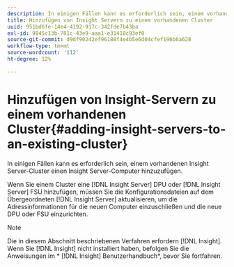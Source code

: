 ```yaml
---
description: In einigen Fällen kann es erforderlich sein, einem vorhandenen Insight Server-Cluster einen Insight Server-Computer hinzuzufügen.
title: Hinzufügen von Insight Servern zu einem vorhandenen Cluster
uuid: 951bd6fe-14e4-4192-917c-342fde7b43ba
exl-id: 9845c13b-781c-43e9-aaa1-e31418c93ef0
source-git-commit: d9df90242ef96188f4e4b5e6d04cfef196b0a628
workflow-type: tm+mt
source-wordcount: '112'
ht-degree: 12%

---
```


# Hinzufügen von Insight-Servern zu einem vorhandenen Cluster{#adding-insight-servers-to-an-existing-cluster}

In einigen Fällen kann es erforderlich sein, einem vorhandenen Insight Server-Cluster einen Insight Server-Computer hinzuzufügen.

Wenn Sie einem Cluster eine [!DNL Insight Server] DPU oder [!DNL Insight Server] FSU hinzufügen, müssen Sie die Konfigurationsdateien auf dem Übergeordneten [!DNL Insight Server] aktualisieren, um die Adressinformationen für die neuen Computer einzuschließen und die neue DPU oder FSU einzurichten.

>[!NOTE]
>
>Die in diesem Abschnitt beschriebenen Verfahren erfordern [!DNL Insight]. Wenn Sie [!DNL Insight] nicht installiert haben, befolgen Sie die Anweisungen im * [!DNL Insight] Benutzerhandbuch*, bevor Sie fortfahren.

